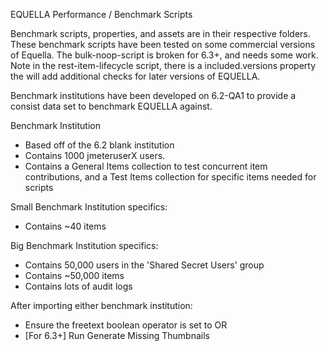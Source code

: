 EQUELLA Performance / Benchmark Scripts

Benchmark scripts, properties, and assets are in their respective folders.  These benchmark scripts have been tested on some commercial versions of Equella.  The bulk-noop-script is broken for 6.3+, and needs some work.  Note in the rest-item-lifecycle script, there is a included.versions property the will add additional checks for later versions of EQUELLA.

Benchmark institutions have been developed on 6.2-QA1 to provide a consist data set to benchmark EQUELLA against.

Benchmark Institution
* Based off of the 6.2 blank institution
* Contains 1000 jmeteruserX users.
* Contains a General Items collection to test concurrent item contributions, and a Test Items collection for specific items needed for scripts

Small Benchmark Institution specifics:
* Contains ~40 items

Big Benchmark Institution specifics:
* Contains 50,000 users in the 'Shared Secret Users' group
* Contains ~50,000 items
* Contains lots of audit logs

After importing either benchmark institution:
* Ensure the freetext boolean operator is set to OR
* [For 6.3+] Run Generate Missing Thumbnails

